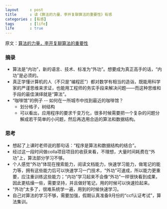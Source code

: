 ```yaml
---
layout     : post
title      : 读《算法的力量，李开复聊算法的重要性》有感
categories : [有感]
tags       : [life]
life       : true
---
```


原文：[算法的力量，李开复聊算法的重要性](http://blog.jobbole.com/99658/)

### 摘录
- 算法是“内功”，新的语言、技术、标准为“外功”。想要成为真正高手的话，“内功”是必须的。
- 真正学懂计算机的人（不只是“编程匠”）都对数学有相当的造诣，既能用科学家的严谨思维来求证，也能用工程师的务实手段来解决问题——而这种思维和手段的最佳演绎就是“算法”。
- “咖啡馆”的例子 -- 如何在一所城市中找到最近的咖啡馆？
  - 划分格子，树结构
  - 可以看出，应用程序的要求千变万化，很多时候需要把一个复杂的问题分解成若干简单的小问题，然后再选用合适的算法和数据结构。

### 思考
- 想起了上课时老师说的那句话：“程序是算法和数据结构的结合”。
- 经过这一段时间做colla项目项目的收获来看，不理想，大量时间耗费在“外功”上，算法部分学习不够。
- 个人感觉“外功”体现在搜索能力，阅读文档能力，快速学习能力，做笔记的能力等，拥有这些能力后可以快速学习一门技术，“外功”可速成，所以能力更重要，应注重训练这些能力；“内功”学习起来不会像“外功”一样很快看到成果，因此更枯燥一些，需要坚持，并且做好笔记，用的时候可以快速捡起来。
- “外功”太多了，很难系统学一遍，用到的时候快速学习。
- 自己对算法的学习不够，需要加强，假期认真准备9月份的“ccf认证考试”，算法集训。
